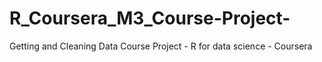 # R_Coursera_M3_Course-Project-
Getting and Cleaning Data Course Project - R for data science - Coursera
